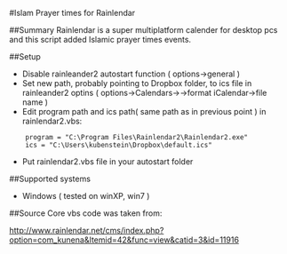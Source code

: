#Islam Prayer times for Rainlendar

##Summary
Rainlendar is a super multiplatform calender for desktop pcs and this script added Islamic prayer times events.


##Setup
* Disable rainleander2 autostart function ( options->general )
* Set new path, probably pointing to Dropbox folder, to ics file in rainleander2 optins ( options->Calendars-><calendar>->format iCalendar->file name )
* Edit program path and ics path( same path as in previous point ) in rainlendar2.vbs:

```
    program = "C:\Program Files\Rainlendar2\Rainlendar2.exe"
    ics = "C:\Users\kubenstein\Dropbox\default.ics"
```

* Put rainlendar2.vbs file in your autostart folder

##Supported systems
* Windows ( tested on winXP, win7 )


##Source
Core vbs code was taken from:

http://www.rainlendar.net/cms/index.php?option=com_kunena&Itemid=42&func=view&catid=3&id=11916
